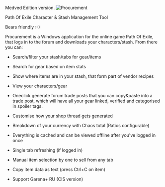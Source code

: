 Medved Edition version.
![Procurement](http://i.imgur.com/N694amk.png)

Path Of Exile Character &amp; Stash Management Tool

Bears friendly :-)

Procurement is a Windows application for the online game Path Of Exile, that logs in to the forum and downloads your characters/stash. From there you can:

* Search/filter your stash/tabs for gear/items
* Search for gear based on item stats
* Show where items are in your stash, that form part of vendor recipes
* View your characters/gear
* Oneclick generate forum trade posts that you can copy&paste into a trade post, which will have all your gear linked, verified and categorised in spoiler tags.
* Customise how your shop thread gets generated
* Breakdown of your currency with Chaos total (Ratios configurable)
* Everything is cached and can be viewed offline after you've logged in once
* Single tab refreshing (if logged in) 

* Manual item selection by one to sell from any tab
* Copy item data as text (press Ctrl+C on item)
* Support Garena+ RU (CIS version)

